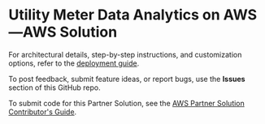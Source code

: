 # Utility Meter Data Analytics on AWS—AWS Solution

For architectural details, step-by-step instructions, and customization options, refer to the [deployment guide](https://fwd.aws/eKxzz?).

To post feedback, submit feature ideas, or report bugs, use the **Issues** section of this GitHub repo.

To submit code for this Partner Solution, see the [AWS Partner Solution Contributor's Guide](https://fwd.aws/NwqYA?).